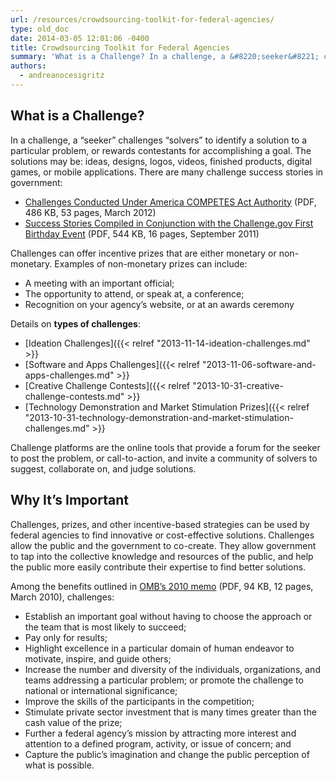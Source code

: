 ```yaml
---
url: /resources/crowdsourcing-toolkit-for-federal-agencies/
type: old_doc
date: 2014-03-05 12:01:06 -0400
title: Crowdsourcing Toolkit for Federal Agencies
summary: 'What is a Challenge? In a challenge, a &#8220;seeker&#8221; challenges &#8220;solvers&#8221; to identify a solution to a particular problem, or rewards contestants for accomplishing a goal. The solutions may be: ideas, designs, logos, videos, finished products, digital games, or mobile applications. There are many challenge success stories in government: Challenges Conducted Under America COMPETES Act Authority (PDF,'
authors:
  - andreanocesigritz
---
```


## What is a Challenge?

In a challenge, a &#8220;seeker&#8221; challenges &#8220;solvers&#8221; to identify a solution to a particular problem, or rewards contestants for accomplishing a goal. The solutions may be: ideas, designs, logos, videos, finished products, digital games, or mobile applications. There are many challenge success stories in government:

  * [Challenges Conducted Under America COMPETES Act Authority](CDN/files/2014/02/implementation-federal-prize-authority.pdf) (PDF, 486 KB, 53 pages, March 2012)
  * [Success Stories Compiled in Conjunction with the Challenge.gov First Birthday Event](CDN/files/2014/02/agency-stories-challenge-prize-competitions.pdf) (PDF, 544 KB, 16 pages, September 2011)

Challenges can offer incentive prizes that are either monetary or non-monetary. Examples of non-monetary prizes can include:

  * A meeting with an important official;
  * The opportunity to attend, or speak at, a conference;
  * Recognition on your agency&#8217;s website, or at an awards ceremony

Details on **types of challenges**:

  * [Ideation Challenges]({{< relref "2013-11-14-ideation-challenges.md" >}}
  * [Software and Apps Challenges]({{< relref "2013-11-06-software-and-apps-challenges.md" >}}
  * [Creative Challenge Contests]({{< relref "2013-10-31-creative-challenge-contests.md" >}}
  * [Technology Demonstration and Market Stimulation Prizes]({{< relref "2013-10-31-technology-demonstration-and-market-stimulation-challenges.md" >}}

​Challenge platforms are the online tools that provide a forum for the seeker to post the problem, or call-to-action, and invite a community of solvers to suggest, collaborate on, and judge solutions.

## Why It&#8217;s Important

Challenges, prizes, and other incentive-based strategies can be used by federal agencies to find innovative or cost-effective solutions. Challenges allow the public and the government to co-create. They allow government to tap into the collective knowledge and resources of the public, and help the public more easily contribute their expertise to find better solutions.

Among the benefits outlined in [OMB&#8217;s 2010 memo](https://www.whitehouse.gov/sites/whitehouse.gov/files/omb/memoranda/2010/m10-11.pdf) (PDF, 94 KB, 12 pages, March 2010), challenges:

  * Establish an important goal without having to choose the approach or the team that is most likely to succeed;
  * Pay only for results;
  * Highlight excellence in a particular domain of human endeavor to motivate, inspire, and guide others;
  * Increase the number and diversity of the individuals, organizations, and teams addressing a particular problem; or promote the challenge to national or international significance;
  * Improve the skills of the participants in the competition;
  * Stimulate private sector investment that is many times greater than the cash value of the prize;
  * Further a federal agency&#8217;s mission by attracting more interest and attention to a defined program, activity, or issue of concern; and
  * Capture the public&#8217;s imagination and change the public perception of what is possible.

## 

 